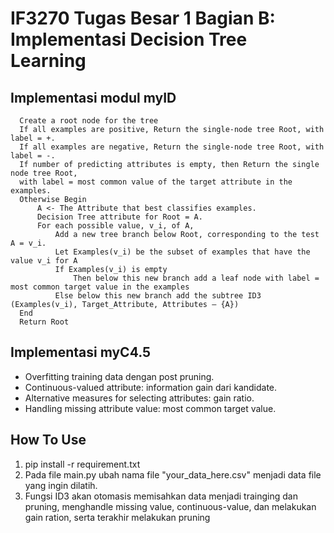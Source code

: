 # IF3270 Tugas Besar 1 Bagian B: Implementasi Decision Tree Learning

## Implementasi modul myID

```
  Create a root node for the tree
  If all examples are positive, Return the single-node tree Root, with label = +.
  If all examples are negative, Return the single-node tree Root, with label = -.
  If number of predicting attributes is empty, then Return the single node tree Root,
  with label = most common value of the target attribute in the examples.
  Otherwise Begin
      A <- The Attribute that best classifies examples.
      Decision Tree attribute for Root = A.
      For each possible value, v_i, of A,
          Add a new tree branch below Root, corresponding to the test A = v_i.
          Let Examples(v_i) be the subset of examples that have the value v_i for A
          If Examples(v_i) is empty
              Then below this new branch add a leaf node with label = most common target value in the examples
          Else below this new branch add the subtree ID3 (Examples(v_i), Target_Attribute, Attributes – {A})
  End
  Return Root
```

## Implementasi myC4.5

- Overfitting training data dengan post pruning.
- Continuous-valued attribute: information gain dari kandidate.
- Alternative measures for selecting attributes: gain ratio.
- Handling missing attribute value: most common target value.

## How To Use

1. pip install -r requirement.txt
2. Pada file main.py ubah nama file "your_data_here.csv" menjadi data file yang ingin dilatih.
3. Fungsi ID3 akan otomasis memisahkan data menjadi trainging dan pruning, menghandle missing value, continuous-value, dan melakukan gain ration, serta terakhir melakukan pruning
